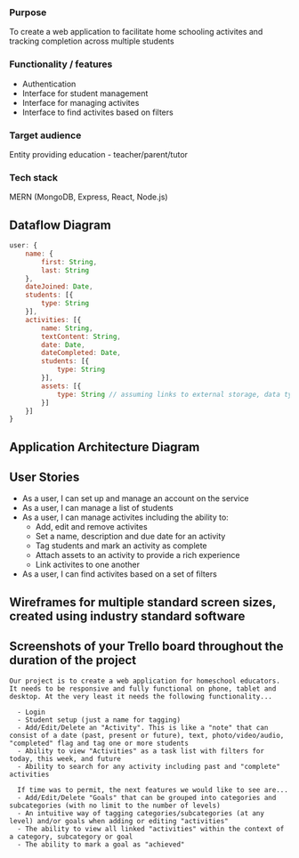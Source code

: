 ### Purpose
To create a web application to facilitate home schooling activites and tracking completion across multiple students

### Functionality / features
* Authentication
* Interface for student management
* Interface for managing activites
* Interface to find activites based on filters

### Target audience
Entity providing education - teacher/parent/tutor

### Tech stack
MERN (MongoDB, Express, React, Node.js)

## Dataflow Diagram
```javascript
user: {
    name: {
        first: String,
        last: String
    },
    dateJoined: Date,
    students: [{
        type: String
    }],
    activities: [{
        name: String,
        textContent: String,
        date: Date,
        dateCompleted: Date,
        students: [{
            type: String
        }],
        assets: [{
            type: String // assuming links to external storage, data type can change
        }]
    }]
}
```

## Application Architecture Diagram

## User Stories
* As a user, I can set up and manage an account on the service
* As a user, I can manage a list of students
* As a user, I can manage activites including the ability to:
    * Add, edit and remove activites
    * Set a name, description and due date for an activity
    * Tag students and mark an activity as complete
    * Attach assets to an activity to provide a rich experience
    * Link activites to one another
* As a user, I can find activites based on a set of filters

## Wireframes for multiple standard screen sizes, created using industry standard software

## Screenshots of your Trello board throughout the duration of the project


```text
Our project is to create a web application for homeschool educators. It needs to be responsive and fully functional on phone, tablet and desktop. At the very least it needs the following functionality...

  - Login
  - Student setup (just a name for tagging)
  - Add/Edit/Delete an "Activity". This is like a "note" that can consist of a date (past, present or future), text, photo/video/audio, "completed" flag and tag one or more students
  - Ability to view "Activities" as a task list with filters for today, this week, and future
  - Ability to search for any activity including past and "complete" activities

  If time was to permit, the next features we would like to see are...
  - Add/Edit/Delete "Goals" that can be grouped into categories and subcategories (with no limit to the number of levels)
  - An intuitive way of tagging categories/subcategories (at any level) and/or goals when adding or editing "activities"
  - The ability to view all linked "activities" within the context of a category, subcategory or goal
  - The ability to mark a goal as "achieved"
```